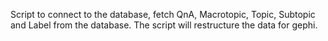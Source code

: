 Script to connect to the database, fetch QnA, Macrotopic, Topic, Subtopic and Label from the database. The script will restructure the data for gephi.